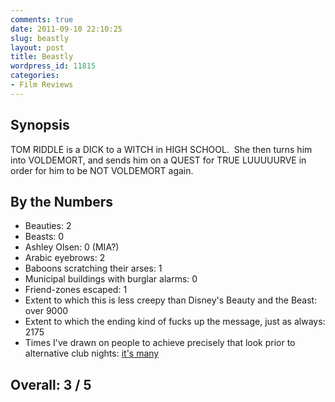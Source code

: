 ```yaml
---
comments: true
date: 2011-09-10 22:10:25
slug: beastly
layout: post
title: Beastly
wordpress_id: 11815
categories:
- Film Reviews
---
```


## Synopsis


TOM RIDDLE is a DICK to a WITCH in HIGH SCHOOL.  She then turns him into VOLDEMORT, and sends him on a QUEST for TRUE LUUUUURVE in order for him to be NOT VOLDEMORT again.


## By the Numbers

  * Beauties: 2
  * Beasts: 0
  * Ashley Olsen: 0 (MIA?)
  * Arabic eyebrows: 2
  * Baboons scratching their arses: 1
  * Municipal buildings with burglar alarms: 0
  * Friend-zones escaped: 1
  * Extent to which this is less creepy than Disney's Beauty and the Beast: over 9000
  * Extent to which the ending kind of fucks up the message, just as always: 2175
  * Times I've drawn on people to achieve precisely that look prior to alternative club nights: [it's many](http://www.youtube.com/watch?v=JnfYSBjmvtI)

## Overall: 3 / 5

